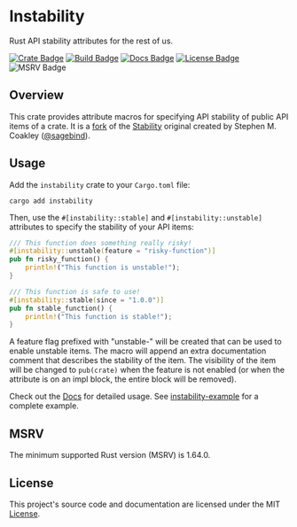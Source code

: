 # Instability

Rust API stability attributes for the rest of us.

[![Crate Badge]][Crate] [![Build Badge]][Build] [![Docs Badge]][Docs] [![License Badge]][License]
![MSRV Badge]

## Overview

This crate provides attribute macros for specifying API stability of public API items of a crate. It
is a [fork] of the [Stability] original created by Stephen M. Coakley ([@sagebind]).

## Usage

Add the `instability` crate to your `Cargo.toml` file:

```shell
cargo add instability
```

Then, use the `#[instability::stable]` and `#[instability::unstable]` attributes to specify the
stability of your API items:

```rust
/// This function does something really risky!
#[instability::unstable(feature = "risky-function")]
pub fn risky_function() {
    println!("This function is unstable!");
}

/// This function is safe to use!
#[instability::stable(since = "1.0.0")]
pub fn stable_function() {
    println!("This function is stable!");
}
```

A feature flag prefixed with "unstable-" will be created that can be used to enable unstable items.
The macro will append an extra documentation comment that describes the stability of the item. The
visibility of the item will be changed to `pub(crate)` when the feature is not enabled (or when the
attribute is on an impl block, the entire block will be removed).

Check out the [Docs] for detailed usage. See [instability-example] for a complete example.

## MSRV

The minimum supported Rust version (MSRV) is 1.64.0.

## License

This project's source code and documentation are licensed under the MIT [License].

[Crate Badge]: https://img.shields.io/crates/v/instability
[Build Badge]: https://img.shields.io/github/actions/workflow/status/ratatui/instability/check.yml
[Docs Badge]: https://img.shields.io/docsrs/instability
[License Badge]: https://img.shields.io/crates/l/instability
[MSRV Badge]: https://img.shields.io/crates/msrv/instability
[Crate]: https://crates.io/crates/instability
[Build]: https://github.com/ratatui/instability/actions/workflows/check.yml
[Docs]: https://docs.rs/instability
[License]: ./LICENSE.md
[stability]: https://crates.io/crates/stability
[@Sagebind]: https://github.com/sagebind
[fork]: https://github.com/sagebind/stability/issues/12
[instability-example]: https://crates.io/crates/instability-example
